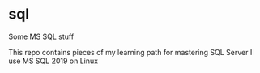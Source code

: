 # sql
Some MS SQL stuff

This repo contains pieces of my learning path for mastering SQL Server
I use MS SQL 2019 on Linux
